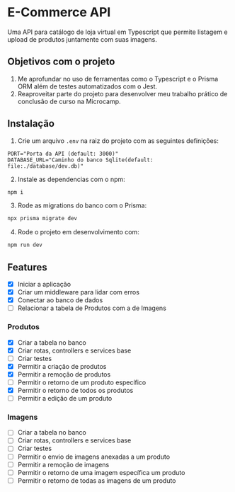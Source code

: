 # E-Commerce API
Uma API para catálogo de loja virtual em Typescript que permite listagem e upload de produtos juntamente com suas imagens.

## Objetivos com o projeto
1. Me aprofundar no uso de ferramentas como o Typescript e o Prisma ORM além de testes automatizados com o Jest.
2. Reaproveitar parte do projeto para desenvolver meu trabalho prático de conclusão de curso na Microcamp.

## Instalação 
1. Crie um arquivo `.env` na raiz do projeto com as seguintes definições:
``` .env
PORT="Porta da API (default: 3000)"
DATABASE_URL="Caminho do banco Sqlite(default: file:./database/dev.db)"
```

2. Instale as dependencias com o npm:
``` bash
npm i
```

3. Rode as migrations do banco com o Prisma:
``` bash
npx prisma migrate dev
```

4. Rode o projeto em desenvolvimento com:
``` bash
npm run dev
```

## Features
- [x] Iniciar a aplicação
- [x] Criar um middleware para lidar com erros
- [x] Conectar ao banco de dados
- [ ] Relacionar a tabela de Produtos com a de Imagens

### Produtos
- [x] Criar a tabela no banco
- [x] Criar rotas, controllers e services base
- [ ] Criar testes
- [x] Permitir a criação de produtos
- [x] Permitir a remoçâo de produtos
- [ ] Permitir o retorno de um produto específico
- [x] Permitir o retorno de todos os produtos
- [ ] Permitir a edição de um produto

### Imagens
- [ ] Criar a tabela no banco
- [ ] Criar rotas, controllers e services base
- [ ] Criar testes
- [ ] Permitir o envio de imagens anexadas a um produto
- [ ] Permitir a remoçâo de imagens
- [ ] Permitir o retorno de uma imagem específica um produto
- [ ] Permitir o retorno de todas as imagens de um produto